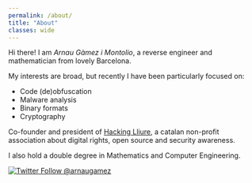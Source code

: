 ```yaml
---
permalink: /about/
title: "About"
classes: wide
---
```


Hi there! I am _Arnau Gàmez i Montolio_, a reverse engineer and mathematician from lovely Barcelona.

My interests are broad, but recently I have been particularly focused on:
- Code (de)obfuscation
- Malware analysis
- Binary formats
- Cryptography

Co-founder and president of [Hacking Lliure](https://twitter.com/HackingLliure), a catalan non-profit association about digital rights, open source and security awareness.

I also hold a double degree in Mathematics and Computer Engineering.

[![Twitter Follow @arnaugamez](https://img.shields.io/twitter/follow/arnaugamez?style=social)](https://twitter.com/intent/follow?screen_name=arnaugamez)



